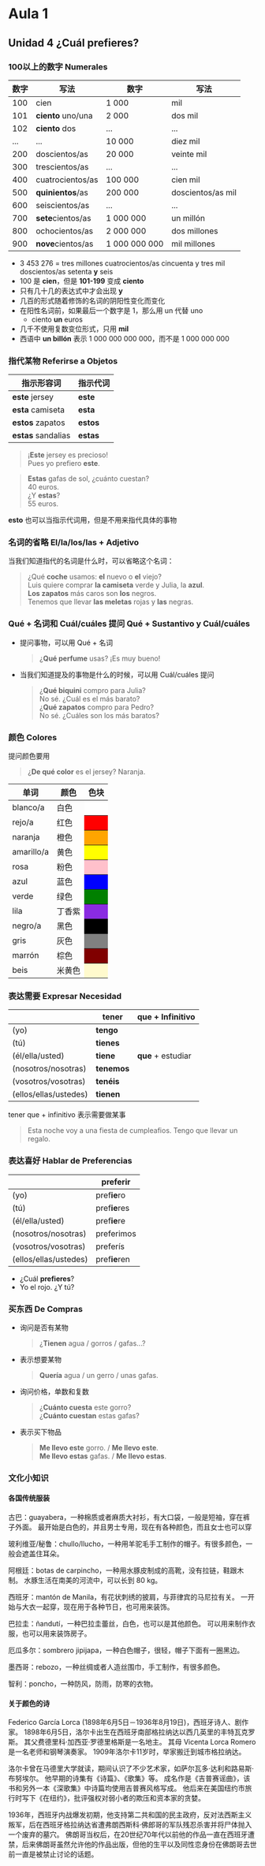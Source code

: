 # Aula 1

## Unidad 4 ¿Cuál prefieres?

### 100以上的数字 Numerales

| 数字 | 写法 |数字 | 写法 |
| --- | --- |--- | --- |
| 100 | cien | 1 000 | mil |
| 101 | **ciento** uno/una | 2 000 | dos mil |
| 102 | **ciento** dos | ... | ... |
| ... | ... | 10 000 | diez mil |
| 200 | doscientos/as | 20 000 | veinte mil |
| 300 | trescientos/as | ... | ... |
| 400 | cuatrocientos/as | 100 000 | cien mil |
| 500 | **quinientos**/as | 200 000 | doscientos/as mil |
| 600 | seiscientos/as | ... | ... |
| 700 | **sete**cientos/as | 1 000 000 | un millón |
| 800 | ochocientos/as | 2 000 000 | dos millones |
| 900 | **nove**cientos/as | 1 000 000 000 | mil millones |

- 3 453 276 = tres millones cuatrocientos/as cincuenta y
tres mil doscientos/as setenta **y** seis
- 100 是 **cien**，但是 **101-199** 变成 **ciento**
- 只有几十几的表达式中才会出现 **y**
- 几百的形式随着修饰的名词的阴阳性变化而变化
- 在阳性名词前，如果最后一个数字是 1，那么用 un 代替 uno
  - ciento **un** euros
- 几千不使用复数变位形式，只用 **mil**
- 西语中 **un billón** 表示 1 000 000 000 000，而不是 1 000 000 000

### 指代某物 Referirse a Objetos

| 指示形容词 | 指示代词 |
| ---|--- |
| **este** jersey | **este** |
| **esta** camiseta | **esta** |
| **estos** zapatos | **estos** |
| **estas** sandalias | **estas** |

> ¡**Este** jersey es precioso! <br>
> Pues yo prefiero **este**.


> **Estas** gafas de sol, ¿cuánto cuestan? <br>
> 40 euros. <br>
> ¿Y **estas**? <br>
> 55 euros. <br>

**esto** 也可以当指示代词用，但是不用来指代具体的事物

### 名词的省略 El/la/los/las + Adjetivo

当我们知道指代的名词是什么时，可以省略这个名词：
> ¿Qué **coche** usamos: **el** nuevo o **el** viejo? <br>
> Luis quiere comprar **la camiseta** verde y Julia, la **azul**. <br>
> **Los zapatos** más caros son **los** negros. <br>
> Tenemos que llevar **las meletas** rojas y **las** negras. <br>

### Qué + 名词和 Cuál/cuáles 提问 Qué + Sustantivo y Cuál/cuáles

- 提问事物，可以用 Qué + 名词
  > ¿**Qué perfume** usas? ¡Es muy bueno!

- 当我们知道提及的事物是什么的时候，可以用 Cuál/cuáles 提问
  > ¿**Qué biquini** compro para Julia? <br>
  > No sé. ¿Cuál es el más barato? <br>
  > ¿**Qué zapatos** compro para Pedro? <br>
  > No sé. ¿Cuáles son los más baratos?

### 颜色 Colores

提问颜色要用
> ¿**De qué color** es el jersey?
> Naranja.

| 单词 | 颜色 <th> 色块 </th>
| --- | ---
| blanco/a | 白色 <th bgcolor=white>
| rejo/a | 红色 <th bgcolor=red>
| naranja | 橙色 <th bgcolor=orange>
| amarillo/a | 黄色 <th bgcolor=yellow>
| rosa | 粉色 <th bgcolor=pink>
| azul | 蓝色 <th bgcolor=blue>
| verde | 绿色 <th bgcolor=green>
| lila | 丁香紫 <th bgcolor=#8A2BE2>
| negro/a | 黑色 <th bgcolor=black>
| gris | 灰色 <th bgcolor=gray>
| marrón | 棕色 <th bgcolor=maroon>
| beis | 米黄色 <th bgcolor=#FFFACD>

### 表达需要 Expresar Necesidad

| | tener | que + Infinitivo|
| ---|---|---|
| (yo) | **tengo** | |
| (tú) | **tienes** | |
| (él/ella/usted) | **tiene** | **que** + estudiar |
| (nosotros/nosotras) | **tenemos** | |
| (vosotros/vosotras) | **tenéis** | |
| (ellos/ellas/ustedes) | **tienen** | <br> |

tener que + infinitivo 表示需要做某事
> Esta noche voy a una fiesta de cumpleafios. Tengo que llevar un regalo.

### 表达喜好 Hablar de Preferencias

| | preferir |
| --- | --- |
| (yo) | pref**ie**ro |
| (tú) | pref**ie**res |
| (él/ella/usted) | pref**ie**re |
| (nosotros/nosotras) | preferimos |
| (vosotros/vosotras) | preferís |
| (ellos/ellas/ustedes) | pref**ie**ren |

- ¿Cuál **prefieres**?
- Yo el rojo. ¿Y tú?

### 买东西 De Compras

- 询问是否有某物
  > ¿**Tienen** agua / gorros / gafas...?

- 表示想要某物
  > **Quería** agua / un gerro / unas gafas.

- 询问价格，单数和复数
  > ¿**Cuánto cuesta** este gorro? <br>
  > ¿**Cuánto cuestan** estas gafas?

- 表示买下物品
  > **Me llevo este** gorro. / **Me llevo este**. <br>
  > **Me llevo estas** gafas. / **Me llevo estas**.


### 文化小知识

#### 各国传统服装

古巴：guayabera，一种棉质或者麻质大衬衫，有大口袋，一般是短袖，穿在裤子外面。
最开始是白色的，并且男士专用，现在有各种颜色，而且女士也可以穿

玻利维亚/秘鲁：chullo/llucho，一种用羊驼毛手工制作的帽子。有很多颜色，一般会遮盖住耳朵。

阿根廷：botas de carpincho，一种用水豚皮制成的高靴，没有拉链，鞋跟木制。
水豚生活在南美的河流中，可以长到 80 kg。

西班牙：mantón de Manila，有花状刺绣的披肩，与菲律宾的马尼拉有关。
一开始与大衣一起穿，现在用于各种节日，也可用来装饰。

巴拉圭：ñandutí，一种巴拉圭蕾丝，白色，也可以是其他颜色。
可以用来制作衣服，也可以用来装饰房子。

厄瓜多尔：sombrero jipijapa，一种白色帽子，很轻，帽子下面有一圈黑边。

墨西哥：rebozo，一种丝绸或者人造丝围巾，手工制作，有很多颜色。

智利：poncho，一种防风，防雨，防寒的衣物。

#### 关于颜色的诗

Federico García Lorca (1898年6月5日－1936年8月19日)，西班牙诗人、剧作家。
1898年6月5日，洛尔卡出生在西班牙南部格拉纳达以西几英里的丰特瓦克罗斯。
其父费德里科·加西亚·罗德里格斯是一名地主。
其母 Vicenta Lorca Romero 是一名老师和钢琴演奏家。
1909年洛尔卡11岁时，举家搬迁到城市格拉纳达。

洛尔卡曾在马德里大学就读，期间认识了不少艺术家，如萨尔瓦多·达利和路易斯·布努埃尔。
他早期的诗集有《诗篇》、《歌集》等。
成名作是《吉普赛谣曲》，该书和另外一本《深歌集》中诗篇均使用吉普赛风格写成。
他后来在美国纽约市旅行时写下《在纽约》，批评强权对弱小者的欺压和资本家的贪婪。

1936年，西班牙内战爆发初期，他支持第二共和国的民主政府，反对法西斯主义叛军，后在西班牙格拉纳达省遭弗朗西斯科·佛郎哥的军队残忍杀害并将尸体抛入一个废弃的墓穴。
佛朗哥当权后，在20世纪70年代以前他的作品一直在西班牙遭禁，后来佛朗哥虽然允许他的作品出版，但他的生平以及同性恋身份在佛朗哥去世前一直是被禁止讨论的话题。
